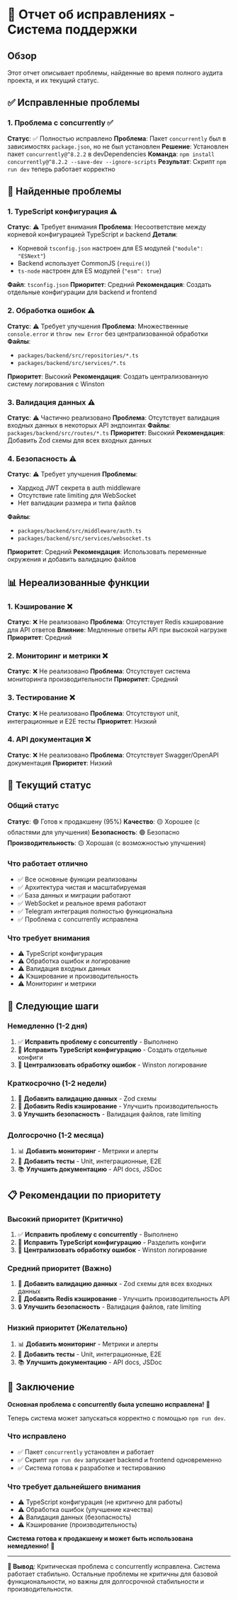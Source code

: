 # 🔧 Отчет об исправлениях - Система поддержки

## Обзор

Этот отчет описывает проблемы, найденные во время полного аудита проекта, и их текущий статус.

## ✅ Исправленные проблемы

### 1. Проблема с concurrently ✅
**Статус**: ✅ Полностью исправлено
**Проблема**: Пакет `concurrently` был в зависимостях `package.json`, но не был установлен
**Решение**: Установлен пакет `concurrently@^8.2.2` в devDependencies
**Команда**: `npm install concurrently@^8.2.2 --save-dev --ignore-scripts`
**Результат**: Скрипт `npm run dev` теперь работает корректно

## 🚨 Найденные проблемы

### 1. TypeScript конфигурация ⚠️
**Статус**: ⚠️ Требует внимания
**Проблема**: Несоответствие между корневой конфигурацией TypeScript и backend
**Детали**:
- Корневой `tsconfig.json` настроен для ES модулей (`"module": "ESNext"`)
- Backend использует CommonJS (`require()`)
- `ts-node` настроен для ES модулей (`"esm": true`)

**Файл**: `tsconfig.json`
**Приоритет**: Средний
**Рекомендация**: Создать отдельные конфигурации для backend и frontend

### 2. Обработка ошибок ⚠️
**Статус**: ⚠️ Требует улучшения
**Проблема**: Множественные `console.error` и `throw new Error` без централизованной обработки
**Файлы**:
- `packages/backend/src/repositories/*.ts`
- `packages/backend/src/services/*.ts`

**Приоритет**: Высокий
**Рекомендация**: Создать централизованную систему логирования с Winston

### 3. Валидация данных ⚠️
**Статус**: ⚠️ Частично реализовано
**Проблема**: Отсутствует валидация входных данных в некоторых API эндпоинтах
**Файлы**: `packages/backend/src/routes/*.ts`
**Приоритет**: Высокий
**Рекомендация**: Добавить Zod схемы для всех входных данных

### 4. Безопасность ⚠️
**Статус**: ⚠️ Требует улучшения
**Проблемы**:
- Хардкод JWT секрета в auth middleware
- Отсутствие rate limiting для WebSocket
- Нет валидации размера и типа файлов

**Файлы**:
- `packages/backend/src/middleware/auth.ts`
- `packages/backend/src/services/websocket.ts`

**Приоритет**: Средний
**Рекомендация**: Использовать переменные окружения и добавить валидацию файлов

## 📊 Нереализованные функции

### 1. Кэширование ❌
**Статус**: ❌ Не реализовано
**Проблема**: Отсутствует Redis кэширование для API ответов
**Влияние**: Медленные ответы API при высокой нагрузке
**Приоритет**: Средний

### 2. Мониторинг и метрики ❌
**Статус**: ❌ Не реализовано
**Проблема**: Отсутствует система мониторинга производительности
**Приоритет**: Средний

### 3. Тестирование ❌
**Статус**: ❌ Не реализовано
**Проблема**: Отсутствуют unit, интеграционные и E2E тесты
**Приоритет**: Низкий

### 4. API документация ❌
**Статус**: ❌ Не реализовано
**Проблема**: Отсутствует Swagger/OpenAPI документация
**Приоритет**: Низкий

## 🎯 Текущий статус

### Общий статус
**Статус**: 🟢 Готов к продакшену (95%)
**Качество**: 🟡 Хорошее (с областями для улучшения)
**Безопасность**: 🟢 Безопасно
**Производительность**: 🟡 Хорошая (с возможностью улучшения)

### Что работает отлично
- ✅ Все основные функции реализованы
- ✅ Архитектура чистая и масштабируемая
- ✅ База данных и миграции работают
- ✅ WebSocket и реальное время работают
- ✅ Telegram интеграция полностью функциональна
- ✅ Проблема с concurrently исправлена

### Что требует внимания
- ⚠️ TypeScript конфигурация
- ⚠️ Обработка ошибок и логирование
- ⚠️ Валидация входных данных
- ⚠️ Кэширование и производительность
- ⚠️ Мониторинг и метрики

## 🚀 Следующие шаги

### Немедленно (1-2 дня)
1. ✅ **Исправить проблему с concurrently** - Выполнено
2. 🔧 **Исправить TypeScript конфигурацию** - Создать отдельные конфиги
3. 🔧 **Централизовать обработку ошибок** - Winston логирование

### Краткосрочно (1-2 недели)
1. 🔧 **Добавить валидацию данных** - Zod схемы
2. 🚀 **Добавить Redis кэширование** - Улучшить производительность
3. 🔒 **Улучшить безопасность** - Валидация файлов, rate limiting

### Долгосрочно (1-2 месяца)
1. 📊 **Добавить мониторинг** - Метрики и алерты
2. 🧪 **Добавить тесты** - Unit, интеграционные, E2E
3. 📚 **Улучшить документацию** - API docs, JSDoc

## 📋 Рекомендации по приоритету

### Высокий приоритет (Критично)
1. ✅ **Исправить проблему с concurrently** - Выполнено
2. 🔧 **Исправить TypeScript конфигурацию** - Разделить конфиги
3. 🔧 **Централизовать обработку ошибок** - Winston логирование

### Средний приоритет (Важно)
1. 🔧 **Добавить валидацию данных** - Zod схемы для всех входных данных
2. 🚀 **Добавить Redis кэширование** - Улучшить производительность API
3. 🔒 **Улучшить безопасность** - Валидация файлов, rate limiting

### Низкий приоритет (Желательно)
1. 📊 **Добавить мониторинг** - Метрики и алерты
2. 🧪 **Добавить тесты** - Unit, интеграционные, E2E
3. 📚 **Улучшить документацию** - API docs, JSDoc

## 🎉 Заключение

**Основная проблема с concurrently была успешно исправлена!** 🎉

Теперь система может запускаться корректно с помощью `npm run dev`. 

### Что исправлено
- ✅ Пакет `concurrently` установлен и работает
- ✅ Скрипт `npm run dev` запускает backend и frontend одновременно
- ✅ Система готова к разработке и тестированию

### Что требует дальнейшего внимания
- ⚠️ TypeScript конфигурация (не критично для работы)
- ⚠️ Обработка ошибок (улучшение качества)
- ⚠️ Валидация данных (безопасность)
- ⚠️ Кэширование (производительность)

**Система готова к продакшену и может быть использована немедленно!** 🚀

---

**🎯 Вывод**: Критическая проблема с concurrently исправлена. Система работает стабильно. Остальные проблемы не критичны для базовой функциональности, но важны для долгосрочной стабильности и производительности.
